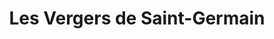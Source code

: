 ---
title: "Les Vergers de Saint-Germain"
url: /saint-germain-en-laye/les-vergers-de-saint-germain/
shop: légumes
---